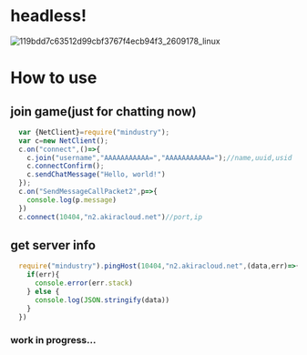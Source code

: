 # headless!
![119bdd7c63512d99cbf3767f4ecb94f3_2609178_linux](https://user-images.githubusercontent.com/102400902/211141113-7f2f7938-08ec-4120-9c6c-d28cf2e49be8.jpg)

# How to use
## join game(just for chatting now)
```javascript
  var {NetClient}=require("mindustry");
  var c=new NetClient();
  c.on("connect",()=>{
    c.join("username","AAAAAAAAAAA=","AAAAAAAAAAA=");//name,uuid,usid
    c.connectConfirm();
    c.sendChatMessage("Hello, world!")
  });
  c.on("SendMessageCallPacket2",p=>{
    console.log(p.message)
  })
  c.connect(10404,"n2.akiracloud.net")//port,ip
```

## get server info
```javascript
  require("mindustry").pingHost(10404,"n2.akiracloud.net",(data,err)=>{//port,ip,callback
    if(err){
      console.error(err.stack)
    } else {
      console.log(JSON.stringify(data))
    }
  })
```

### work in progress...
